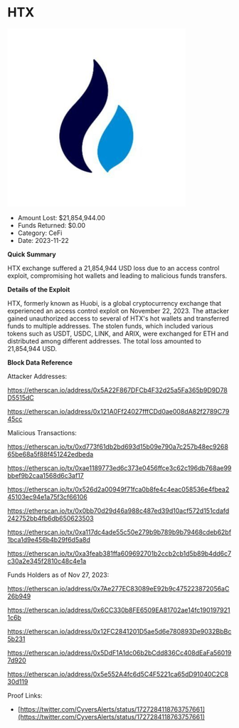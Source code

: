 # HTX
![HTX](/rektimages/HTX-Access-Control-Exploit.png)
- Amount Lost: $21,854,944.00
- Funds Returned: $0.00
- Category: CeFi
- Date: 2023-11-22

**Quick Summary**

HTX exchange suffered a 21,854,944 USD loss due to an access control exploit, compromising hot wallets and leading to malicious funds transfers.

  


 **Details of the Exploit**

HTX, formerly known as Huobi, is a global cryptocurrency exchange that experienced an access control exploit on November 22, 2023. The attacker gained unauthorized access to several of HTX's hot wallets and transferred funds to multiple addresses. The stolen funds, which included various tokens such as USDT, USDC, LINK, and ARIX, were exchanged for ETH and distributed among different addresses. The total loss amounted to 21,854,944 USD.

  


 **Block Data Reference**

Attacker Addresses:

https://etherscan.io/address/0x5A22F867DFCb4F32d25a5Fa365b9D9D78D5515dC

https://etherscan.io/address/0x121A0Ff24027fffCDd0ae008dA82f2789C7945cc

  


Malicious Transactions:

https://etherscan.io/tx/0xd773f61db2bd693d15b09e790a7c257b48ec926865be68a5f88f451242edbeda

https://etherscan.io/tx/0xae1189773ed6c373e0456ffce3c62c196db768ae99bbef9b2caa1568d6c3af17

https://etherscan.io/tx/0x526d2a00949f71fca0b8fe4c4eac058536e4fbea245103ec94e1a75f3cf66106

https://etherscan.io/tx/0x0bb70d29d46a988c487ed39d10acf572d151cdafd242752bb4fb6db650623503

https://etherscan.io/tx/0xa117dc4ade55c50e279b9b789b9b79468cdeb62bf1bca1d9e456b4b29f6d5a8d

https://etherscan.io/tx/0xa3feab381ffa609692701b2ccb2cb1d5b89b4dd6c7c30a2e345f2810c48c4e1a

  


Funds Holders as of Nov 27, 2023:

https://etherscan.io/address/0x7Ae277EC83089eE92b9c475223872056aC26b949

https://etherscan.io/address/0x6CC330b8FE6509EA81702ae14fc1901979211c6b

https://etherscan.io/address/0x12FC2841201D5ae5d6e780893De9032BbBc5b231

https://etherscan.io/address/0x5DdF1A1dc06b2bCdd836Cc408dEaFa560197d920

https://etherscan.io/address/0x5e552A4fc6d5C4F5221ca65dD91040C2C830d119


Proof Links:
- [https://twitter.com/CyversAlerts/status/1727284118763757661](https://twitter.com/CyversAlerts/status/1727284118763757661)


